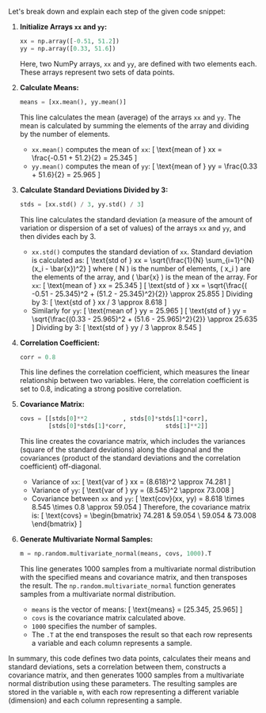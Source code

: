 Let's break down and explain each step of the given code snippet:

1. **Initialize Arrays `xx` and `yy`:**
   ```python
   xx = np.array([-0.51, 51.2])
   yy = np.array([0.33, 51.6])
   ```
   Here, two NumPy arrays, `xx` and `yy`, are defined with two elements each. These arrays represent two sets of data points.

2. **Calculate Means:**
   ```python
   means = [xx.mean(), yy.mean()]
   ```
   This line calculates the mean (average) of the arrays `xx` and `yy`. The mean is calculated by summing the elements of the array and dividing by the number of elements.
   - `xx.mean()` computes the mean of `xx`:
     \[
     \text{mean of } xx = \frac{-0.51 + 51.2}{2} = 25.345
     \]
   - `yy.mean()` computes the mean of `yy`:
     \[
     \text{mean of } yy = \frac{0.33 + 51.6}{2} = 25.965
     \]

3. **Calculate Standard Deviations Divided by 3:**
   ```python
   stds = [xx.std() / 3, yy.std() / 3]
   ```
   This line calculates the standard deviation (a measure of the amount of variation or dispersion of a set of values) of the arrays `xx` and `yy`, and then divides each by 3.
   - `xx.std()` computes the standard deviation of `xx`. Standard deviation is calculated as:
     \[
     \text{std of } xx = \sqrt{\frac{1}{N} \sum_{i=1}^{N} (x_i - \bar{x})^2}
     \]
     where \( N \) is the number of elements, \( x_i \) are the elements of the array, and \( \bar{x} \) is the mean of the array.
     For `xx`:
     \[
     \text{mean of } xx = 25.345
     \]
     \[
     \text{std of } xx = \sqrt{\frac{( -0.51 - 25.345)^2 + (51.2 - 25.345)^2}{2}} \approx 25.855
     \]
     Dividing by 3:
     \[
     \text{std of } xx / 3 \approx 8.618
     \]
   - Similarly for `yy`:
     \[
     \text{mean of } yy = 25.965
     \]
     \[
     \text{std of } yy = \sqrt{\frac{(0.33 - 25.965)^2 + (51.6 - 25.965)^2}{2}} \approx 25.635
     \]
     Dividing by 3:
     \[
     \text{std of } yy / 3 \approx 8.545
     \]

4. **Correlation Coefficient:**
   ```python
   corr = 0.8
   ```
   This line defines the correlation coefficient, which measures the linear relationship between two variables. Here, the correlation coefficient is set to 0.8, indicating a strong positive correlation.

5. **Covariance Matrix:**
   ```python
   covs = [[stds[0]**2          , stds[0]*stds[1]*corr], 
           [stds[0]*stds[1]*corr,           stds[1]**2]]
   ```
   This line creates the covariance matrix, which includes the variances (square of the standard deviations) along the diagonal and the covariances (product of the standard deviations and the correlation coefficient) off-diagonal.
   - Variance of `xx`:
     \[
     \text{var of } xx = (8.618)^2 \approx 74.281
     \]
   - Variance of `yy`:
     \[
     \text{var of } yy = (8.545)^2 \approx 73.008
     \]
   - Covariance between `xx` and `yy`:
     \[
     \text{cov}(xx, yy) = 8.618 \times 8.545 \times 0.8 \approx 59.054
     \]
   Therefore, the covariance matrix is:
   \[
   \text{covs} = \begin{bmatrix}
   74.281 & 59.054 \\
   59.054 & 73.008
   \end{bmatrix}
   \]

6. **Generate Multivariate Normal Samples:**
   ```python
   m = np.random.multivariate_normal(means, covs, 1000).T
   ```
   This line generates 1000 samples from a multivariate normal distribution with the specified means and covariance matrix, and then transposes the result. The `np.random.multivariate_normal` function generates samples from a multivariate normal distribution.
   - `means` is the vector of means:
     \[
     \text{means} = [25.345, 25.965]
     \]
   - `covs` is the covariance matrix calculated above.
   - `1000` specifies the number of samples.
   - The `.T` at the end transposes the result so that each row represents a variable and each column represents a sample.

In summary, this code defines two data points, calculates their means and standard deviations, sets a correlation between them, constructs a covariance matrix, and then generates 1000 samples from a multivariate normal distribution using these parameters. The resulting samples are stored in the variable `m`, with each row representing a different variable (dimension) and each column representing a sample.
